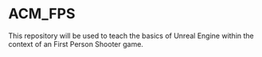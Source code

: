 # ACM_FPS
 This repository will be used to teach the basics of Unreal Engine within the context of an First Person Shooter game. 
